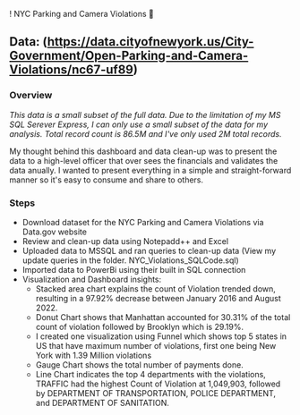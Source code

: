! NYC Parking and Camera Violations :traffic_light:
## Data: (https://data.cityofnewyork.us/City-Government/Open-Parking-and-Camera-Violations/nc67-uf89)


### Overview
*This data is a small subset of the full data. Due to the limitation of my MS SQL Serever Express, I can only use a small subset of the data for my analysis. Total record count is 86.5M and I've only used 2M total records.*

My thought behind this dashboard and data clean-up was to present the data to a high-level officer that over sees the financials and validates the data anually. I wanted to present everything in a simple and straight-forward manner so it's easy to consume and share to others. 

### Steps
- Download dataset for the NYC Parking and Camera Violations via Data.gov website
- Review and clean-up data using Notepadd++ and Excel 
- Uploaded data to MSSQL and ran queries to clean-up data (View my update queries in the folder. NYC_Violations_SQLCode.sql)
- Imported data to PowerBi using their built in SQL connection
- Visualization and Dashboard insights: 
    - Stacked area chart explains the count of Violation trended down, resulting in a 97.92% decrease between January 2016 and August 2022.
	- Donut Chart shows that Manhattan accounted for 30.31% of the total count of violation followed by Brooklyn which is 29.19%.
	- I created one visualization using Funnel which shows top 5 states in US that have maximum number of violations, first one being New York with 1.39 Million violations
	- Gauge Chart shows the total number of payments done.
	- Line Chart indicates the top 4 departments with the violations, TRAFFIC had the highest Count of Violation at 1,049,903, followed by DEPARTMENT OF TRANSPORTATION, POLICE DEPARTMENT, and DEPARTMENT OF SANITATION.




